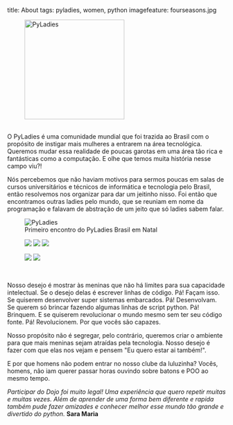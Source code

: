 title: About
tags: pyladies, women, python
imagefeature: fourseasons.jpg

<figure>
  <img style="height: 230px; padding: -50px;" src="{filename}/images/boneca.png" alt="PyLadies">
</figure>

<br/>
O PyLadies é uma comunidade mundial que foi trazida ao Brasil com o propósito de instigar mais mulheres a entrarem na área tecnológica. Queremos mudar essa realidade de poucas garotas em uma área tão rica e fantásticas como a computação. E olhe que temos muita história nesse campo viu?!

Nós percebemos que não haviam motivos para sermos poucas em salas de cursos universitários e técnicos de informática e tecnologia pelo Brasil, então resolvemos nos organizar para dar um jeitinho nisso. Foi então que encontramos outras ladies pelo mundo, que se reuniam em nome da programação e falavam de abstração de um jeito que só ladies sabem falar.

<figure>
	<img src="{filename}/images/about/eventoNatal.jpg" alt="PyLadies">
	<figcaption>Primeiro encontro do PyLadies Brasil em Natal</figcaption>
</figure>

<figure class="third">
	<a href="{filename}/images/about/eventoRecife01.jpg"><img src="{filename}/images/about/eventoRecife01.jpg"></a>
	<a href="{filename}/images/about/eventoRecife02.jpg"><img src="{filename}/images/about/eventoRecife02.jpg"></a>
	<a href="{filename}/images/about/eventoNatal01.jpg"><img src="{filename}/images/about/eventoNatal01.jpg"></a>
</figure>
<figure class="half">
	<a href="{filename}/images/about/eventoNatal02.jpg"><img src="{filename}/images/about/eventoNatal02.jpg"></a>
	<a href="{filename}/images/about/eventoNatal05.jpg"><img src="{filename}/images/about/eventoNatal05.jpg"></a>
</figure>
<br/>

Nosso desejo é mostrar às meninas que não há limites para sua capacidade intelectual. Se o desejo delas é escrever linhas de código. Pá! Façam isso. Se quiserem desenvolver super sistemas embarcados. Pá! Desenvolvam. Se querem só brincar fazendo algumas linhas de script python. Pá! Brinquem. E se quiserem revolucionar o mundo mesmo sem ter seu código fonte. Pá! Revolucionem. Por que vocês são capazes.

Nosso propósito não é segregar, pelo contrário, queremos criar o ambiente para que mais meninas sejam atraídas pela tecnologia. Nosso desejo é fazer com que elas nos vejam e pensem "Eu quero estar ai também!".

E por que homens não podem entrar no nosso clube da luluzinha? Vocês, homens, não iam querer passar horas ouvindo sobre batons e POO ao mesmo tempo.


<i>Participar do Dojo foi muito legal! Uma experiência que quero repetir muitas e muitas vezes. Além de aprender de uma forma bem diferente e rapida também pude fazer amizades e conhecer melhor esse mundo tão grande e divertido do python.</i>
**Sara Maria**
